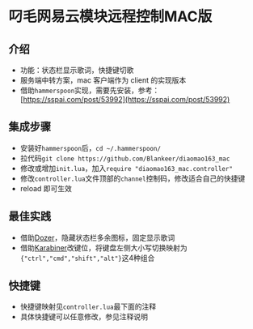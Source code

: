 # 叼毛网易云模块远程控制MAC版

## 介绍
- 功能：状态栏显示歌词，快捷键切歌
- 服务端中转方案，mac 客户端作为 client 的实现版本
- 借助`hammerspoon`实现，需要先安装，参考：[https://sspai.com/post/53992](https://sspai.com/post/53992)

## 集成步骤
- 安装好`hammerspoon`后，`cd ~/.hammerspoon/`
- 拉代码`git clone https://github.com/Blankeer/diaomao163_mac`
- 修改或增加`init.lua`，加入`require "diaomao163_mac.controller"`
- 修改`controller.lua`文件顶部的`channel`控制码，修改适合自己的快捷键
- reload 即可生效

## 最佳实践
- 借助[Dozer](https://github.com/Mortennn/Dozer)，隐藏状态栏多余图标，固定显示歌词
- 借助[Karabiner](https://karabiner-elements.pqrs.org/)改键位，将键盘左侧大小写切换映射为`{"ctrl","cmd","shift","alt"}`这4种组合

## 快捷键
- 快捷键映射见`controller.lua`最下面的注释
- 具体快捷键可以任意修改，参见注释说明

